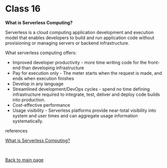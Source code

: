 # Class 16

**What is Serverless Computing?**

Serverless is a cloud computing application development and execution model that enables developers to build and run application code without provisioning or managing servers or backend infrastructure.

What serverless computing offers:
- Improved developer productivity - more time writing code for the front-end than developing infrastructure
- Pay for execution only - The meter starts when the request is made, and ends when execution finishes
- Develop in any language
- Streamlined development/DevOps cycles - spend no time defining infrastructure required to integrate, test, deliver and deploy code builds into production.
- Cost-effective performance
- Usage visibility - Serverless platforms provide near-total visibility into system and user times and can aggregate usage information systematically.

references

[What is Serverless Computing?](https://www.ibm.com/topics/serverless)


<br>

[Back to main page](https://vadengrey.github.io/reading-notes/)